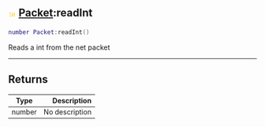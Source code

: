 ## ![shared](../../.gitbook/assets/shared.png) [Packet](https://iaswiki.rawr.dev/readme/packet):readInt

```lua
number Packet:readInt()
```

Reads a int from the net packet

------
## Returns

| Type   | Description |
| ------ | ----------: |
| number | No description |

